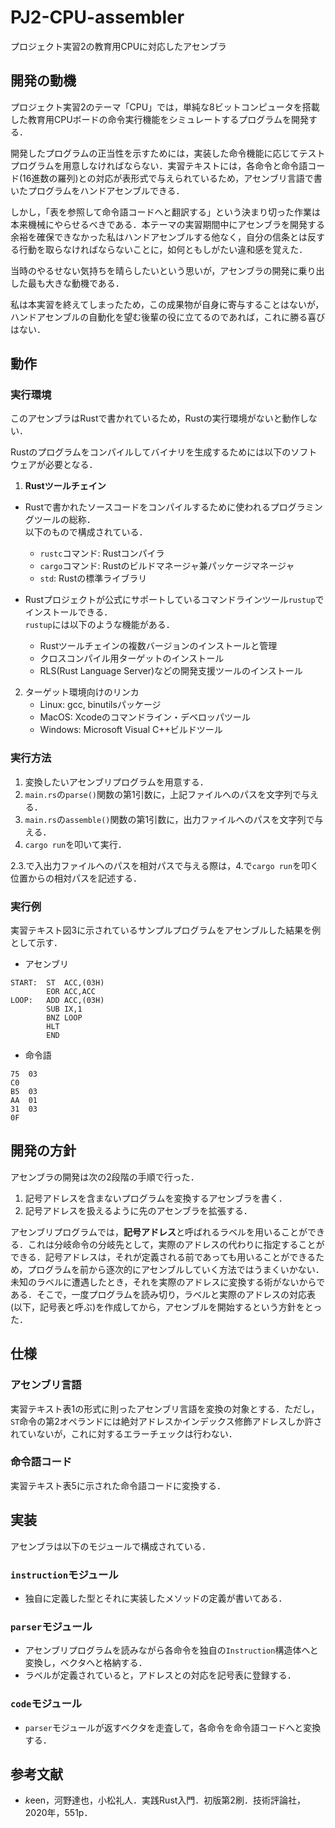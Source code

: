 # PJ2-CPU-assembler

プロジェクト実習2の教育用CPUに対応したアセンブラ

## 開発の動機
プロジェクト実習2のテーマ「CPU」では，単純な8ビットコンピュータを搭載した教育用CPUボードの命令実行機能をシミュレートするプログラムを開発する．

開発したプログラムの正当性を示すためには，実装した命令機能に応じてテストプログラムを用意しなければならない．実習テキストには，各命令と命令語コード(16進数の羅列)との対応が表形式で与えられているため，アセンブリ言語で書いたプログラムをハンドアセンブルできる．

しかし，「表を参照して命令語コードへと翻訳する」という決まり切った作業は本来機械にやらせるべきである．本テーマの実習期間中にアセンブラを開発する余裕を確保できなかった私はハンドアセンブルする他なく，自分の信条とは反する行動を取らなければならないことに，如何ともしがたい違和感を覚えた．

当時のやるせない気持ちを晴らしたいという思いが，アセンブラの開発に乗り出した最も大きな動機である．

私は本実習を終えてしまったため，この成果物が自身に寄与することはないが，ハンドアセンブルの自動化を望む後輩の役に立てるのであれば，これに勝る喜びはない．

## 動作
### 実行環境
このアセンブラはRustで書かれているため，Rustの実行環境がないと動作しない．

Rustのプログラムをコンパイルしてバイナリを生成するためには以下のソフトウェアが必要となる．
1. **Rustツールチェイン**
  - Rustで書かれたソースコードをコンパイルするために使われるプログラミングツールの総称．\
    以下のもので構成されている．

    - `rustc`コマンド: Rustコンパイラ
    - `cargo`コマンド: Rustのビルドマネージャ兼パッケージマネージャ
    - `std`: Rustの標準ライブラリ
   
  - Rustプロジェクトが公式にサポートしているコマンドラインツール`rustup`でインストールできる．\
    `rustup`には以下のような機能がある．

    - Rustツールチェインの複数バージョンのインストールと管理
    - クロスコンパイル用ターゲットのインストール
    - RLS(Rust Language Server)などの開発支援ツールのインストール  

2. ターゲット環境向けのリンカ
   - Linux: gcc, binutilsパッケージ
   - MacOS: Xcodeのコマンドライン・デベロッパツール
   - Windows: Microsoft Visual C++ビルドツール

### 実行方法
1. 変換したいアセンブリプログラムを用意する．
2. `main.rs`の`parse()`関数の第1引数に，上記ファイルへのパスを文字列で与える．
3. `main.rs`の`assemble()`関数の第1引数に，出力ファイルへのパスを文字列で与える．
4. `cargo run`を叩いて実行．

2.3.で入出力ファイルへのパスを相対パスで与える際は，4.で`cargo run`を叩く位置からの相対パスを記述する．

### 実行例
実習テキスト図3に示されているサンプルプログラムをアセンブルした結果を例として示す．

- アセンブリ
```
START:  ST  ACC,(03H)
        EOR ACC,ACC
LOOP:   ADD ACC,(03H)
        SUB IX,1
        BNZ LOOP
        HLT
        END
```

- 命令語
```
75  03
C0
B5  03
AA  01
31  03
0F
```

## 開発の方針
アセンブラの開発は次の2段階の手順で行った．
1. 記号アドレスを含まないプログラムを変換するアセンブラを書く．
2. 記号アドレスを扱えるように先のアセンブラを拡張する．

アセンブリプログラムでは，**記号アドレス**と呼ばれるラベルを用いることができる．これは分岐命令の分岐先として，実際のアドレスの代わりに指定することができる．記号アドレスは，それが定義される前であっても用いることができるため，プログラムを前から逐次的にアセンブルしていく方法ではうまくいかない．未知のラベルに遭遇したとき，それを実際のアドレスに変換する術がないからである．そこで，一度プログラムを読み切り，ラベルと実際のアドレスの対応表(以下，記号表と呼ぶ)を作成してから，アセンブルを開始するという方針をとった．

## 仕様
### アセンブリ言語
実習テキスト表1の形式に則ったアセンブリ言語を変換の対象とする．ただし，`ST`命令の第2オペランドには絶対アドレスかインデックス修飾アドレスしか許されていないが，これに対するエラーチェックは行わない．

### 命令語コード
実習テキスト表5に示された命令語コードに変換する．

## 実装
アセンブラは以下のモジュールで構成されている．

### `instruction`モジュール
- 独自に定義した型とそれに実装したメソッドの定義が書いてある．

### `parser`モジュール
- アセンブリプログラムを読みながら各命令を独自の`Instruction`構造体へと変換し，ベクタへと格納する．
- ラベルが定義されていると，アドレスとの対応を記号表に登録する．

### `code`モジュール
- `parser`モジュールが返すベクタを走査して，各命令を命令語コードへと変換する．

## 参考文献
- *k*een，河野達也，小松礼人．実践Rust入門．初版第2刷．技術評論社，2020年，551p．
